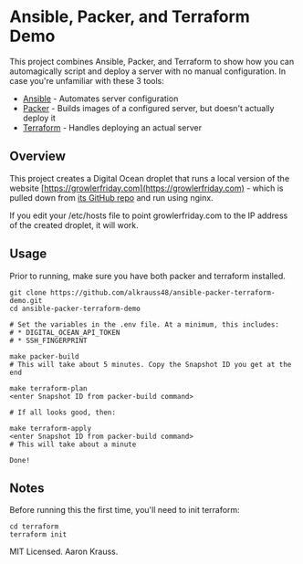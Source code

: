 Ansible, Packer, and Terraform Demo
===

This project combines Ansible, Packer, and Terraform to show how you can
automagically script and deploy a server with no manual configuration. In case
you're unfamiliar with these 3 tools:

* [Ansible](https://www.ansible.com/) - Automates server configuration
* [Packer](https://www.packer.io/) - Builds images of a configured server, but
doesn't actually deploy it
* [Terraform](https://www.terraform.io/) - Handles deploying an actual server

## Overview

This project creates a Digital Ocean droplet that runs a local version of the website
[https://growlerfriday.com](https://growlerfriday.com) - which is pulled down
from [its GitHub repo](https://github.com/alkrauss48/growler-friday) and run using nginx.

If you edit your /etc/hosts file to point growlerfriday.com to the IP address of
the created droplet, it will work.

## Usage

Prior to running, make sure you have both packer and terraform installed.

```
git clone https://github.com/alkrauss48/ansible-packer-terraform-demo.git
cd ansible-packer-terraform-demo

# Set the variables in the .env file. At a minimum, this includes:
# * DIGITAL_OCEAN_API_TOKEN
# * SSH_FINGERPRINT

make packer-build
# This will take about 5 minutes. Copy the Snapshot ID you get at the end

make terraform-plan
<enter Snapshot ID from packer-build command>

# If all looks good, then:

make terraform-apply
<enter Snapshot ID from packer-build command>
# This will take about a minute

Done!
```

## Notes
Before running this the first time, you'll need to init terraform:
```
cd terraform
terraform init
```

MIT Licensed. Aaron Krauss.
